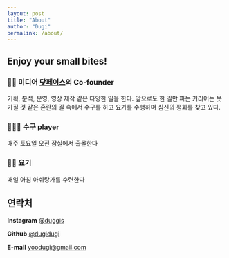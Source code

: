 ```yaml
---
layout: post
title: "About"
author: "Dugi"
permalink: /about/
---
```


## Enjoy your small bites!


### 🧑‍💻 미디어 [닷페이스](https://dotface.kr)의 Co-founder
기획, 분석, 운영, 영상 제작 같은 다양한 일을 한다. 앞으로도 한 길만 파는 커리어는 못 가질 것 같은 혼란의 길 속에서 수구를 하고 요가를 수행하며 심신의 평화를 찾고 있다.
    
  
  
### 🤽🏼‍♂️ 수구 player 
매주 토요일 오전 잠실에서 출몰한다
   

### 🧘🏼 요기 
매일 아침 아쉬탕가를 수련한다
   

   
## 연락처
  
**Instagram** [@duggis](https://www.instagram.com/duggis)

**Github** [@dugidugi](https://github.com/dugidugi/)

**E-mail** [yoodugi@gmail.com](mailto:yoodugi@gmail.com)
